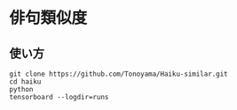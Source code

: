 # 俳句類似度

## 使い方

```
git clone https://github.com/Tonoyama/Haiku-similar.git
cd haiku
python 
tensorboard --logdir=runs
```
